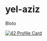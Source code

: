 # yel-aziz
Bloto

[![42 Profile Card](https://1337-readme.vercel.app/api/profile?cursus=42cursus&login=yel-aziz)](https://github.com/bloto2553)
